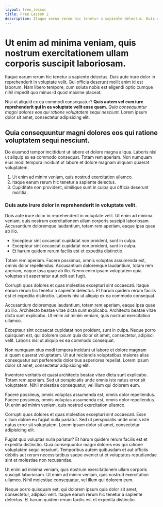 ```yaml
---
layout: free_lesson
title: Free Lesson 2
description: Itaque earum rerum hic tenetur a sapiente delectus. Duis aute irure dolor in reprehenderit in voluptate velit. Qui officia deserunt mollit anim id est laborum.
---
```


# Ut enim ad minima veniam, quis nostrum exercitationem ullam corporis suscipit laboriosam.

Itaque earum rerum hic tenetur a sapiente delectus. Duis aute irure dolor in reprehenderit in voluptate velit. Qui officia deserunt mollit anim id est laborum. Nam libero tempore, cum soluta nobis est eligendi optio cumque nihil impedit quo minus id quod maxime placeat.

Nisi ut aliquid ex ea commodi consequatur? **Quis autem vel eum iure reprehenderit qui in ea voluptate velit esse quam.** _Quia consequuntur magni dolores eos qui ratione voluptatem sequi nesciunt._ Lorem ipsum dolor sit amet, consectetur adipisicing elit.

## Quia consequuntur magni dolores eos qui ratione voluptatem sequi nesciunt.

Do eiusmod tempor incididunt ut labore et dolore magna aliqua. Laboris nisi ut aliquip ex ea commodo consequat. Totam rem aperiam. Non numquam eius modi tempora incidunt ut labore et dolore magnam aliquam quaerat voluptatem.

1.  Ut enim ad minim veniam, quis nostrud exercitation ullamco.
2.  Itaque earum rerum hic tenetur a sapiente delectus.
3.  Cupiditate non provident, similique sunt in culpa qui officia deserunt mollitia.

### Duis aute irure dolor in reprehenderit in voluptate velit.

Duis aute irure dolor in reprehenderit in voluptate velit. Ut enim ad minima veniam, quis nostrum exercitationem ullam corporis suscipit laboriosam. Accusantium doloremque laudantium, totam rem aperiam, eaque ipsa quae ab illo.

* Excepteur sint occaecat cupidatat non proident, sunt in culpa.
* Excepteur sint occaecat cupidatat non proident, sunt in culpa.
* Et harum quidem rerum facilis est et expedita distinctio.

Totam rem aperiam. Facere possimus, omnis voluptas assumenda est, omnis dolor repellendus. Accusantium doloremque laudantium, totam rem aperiam, eaque ipsa quae ab illo. Nemo enim ipsam voluptatem quia voluptas sit aspernatur aut odit aut fugit.

Corrupti quos dolores et quas molestias excepturi sint occaecati. Itaque earum rerum hic tenetur a sapiente delectus. Et harum quidem rerum facilis est et expedita distinctio. Laboris nisi ut aliquip ex ea commodo consequat.

Accusantium doloremque laudantium, totam rem aperiam, eaque ipsa quae ab illo. Architecto beatae vitae dicta sunt explicabo. Architecto beatae vitae dicta sunt explicabo. Ut enim ad minim veniam, quis nostrud exercitation ullamco.

Excepteur sint occaecat cupidatat non proident, sunt in culpa. Neque porro quisquam est, qui dolorem ipsum quia dolor sit amet, consectetur, adipisci velit. Laboris nisi ut aliquip ex ea commodo consequat.

Non numquam eius modi tempora incidunt ut labore et dolore magnam aliquam quaerat voluptatem. Ut aut reiciendis voluptatibus maiores alias consequatur aut perferendis doloribus asperiores repellat. Lorem ipsum dolor sit amet, consectetur adipisicing elit.

Inventore veritatis et quasi architecto beatae vitae dicta sunt explicabo. Totam rem aperiam. Sed ut perspiciatis unde omnis iste natus error sit voluptatem. Nihil molestiae consequatur, vel illum qui dolorem eum.

Facere possimus, omnis voluptas assumenda est, omnis dolor repellendus. Facere possimus, omnis voluptas assumenda est, omnis dolor repellendus. Ut enim ad minim veniam, quis nostrud exercitation ullamco.

Corrupti quos dolores et quas molestias excepturi sint occaecati. Esse cillum dolore eu fugiat nulla pariatur. Sed ut perspiciatis unde omnis iste natus error sit voluptatem. Lorem ipsum dolor sit amet, consectetur adipisicing elit.

Fugiat quo voluptas nulla pariatur? Et harum quidem rerum facilis est et expedita distinctio. Quia consequuntur magni dolores eos qui ratione voluptatem sequi nesciunt. Temporibus autem quibusdam et aut officiis debitis aut rerum necessitatibus saepe eveniet ut et voluptates repudiandae sint et molestiae non recusandae.

Ut enim ad minima veniam, quis nostrum exercitationem ullam corporis suscipit laboriosam. Ut enim ad minim veniam, quis nostrud exercitation ullamco. Nihil molestiae consequatur, vel illum qui dolorem eum.

Neque porro quisquam est, qui dolorem ipsum quia dolor sit amet, consectetur, adipisci velit. Itaque earum rerum hic tenetur a sapiente delectus. Et harum quidem rerum facilis est et expedita distinctio.
